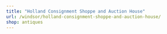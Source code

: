 ```yaml
---
title: "Holland Consignment Shoppe and Auction House"
url: /windsor/holland-consignment-shoppe-and-auction-house/
shop: antiques
---
```

